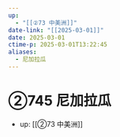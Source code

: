 ```yaml
---
up:
  - "[[②73 中美洲]]"
date-link: "[[2025-03-01]]"
date: 2025-03-01
ctime-p: 2025-03-01T13:22:45
aliases:
  - 尼加拉瓜
---
```


# ②745 尼加拉瓜

- up: [[②73 中美洲]]
